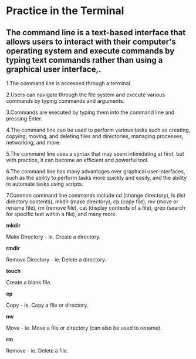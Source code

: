 # Practice in the Terminal

## The command line is a text-based interface that allows users to interact with their computer's operating system and execute commands by typing text commands rather than using a graphical user interface,.

1.The command line is accessed through a terminal.

2.Users can navigate through the file system and execute various commands by typing commands and arguments.

3.Commands are executed by typing them into the command line and pressing Enter.

4.The command line can be used to perform various tasks such as creating, copying, moving, and deleting files and directories, managing processes, networking, and more.

5.The command line uses a syntax that may seem intimidating at first, but with practice, it can become an efficient and powerful tool.

6.The command line has many advantages over graphical user interfaces, such as the ability to perform tasks more quickly and easily, and the ability to automate tasks using scripts.

7.Common command line commands include cd (change directory), ls (list directory contents), mkdir (make directory), cp (copy file), mv (move or rename file), rm (remove file), cat (display contents of a file), grep (search for specific text within a file), and many more.


**mkdir**

Make Directory - ie. Create a directory.

**rmdir**

Remove Directory - ie. Delete a directory.

**touch**

Create a blank file.

**cp**

Copy - ie. Copy a file or directory.

**mv**

Move - ie. Move a file or directory (can also be used to rename).

**rm**

Remove - ie. Delete a file.
